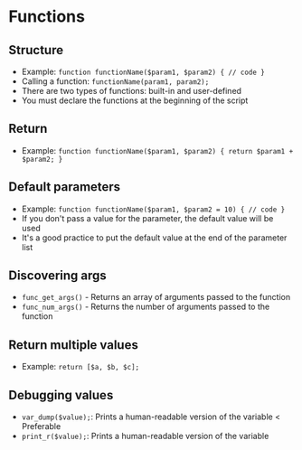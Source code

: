 # Functions
## Structure
- Example: `function functionName($param1, $param2) { // code }`
- Calling a function: `functionName(param1, param2);`
- There are two types of functions: built-in and user-defined
- You must declare the functions at the beginning of the script

## Return
- Example: `function functionName($param1, $param2) { return $param1 + $param2; }`

## Default parameters
- Example: `function functionName($param1, $param2 = 10) { // code }`
- If you don't pass a value for the parameter, the default value will be used
- It's a good practice to put the default value at the end of the parameter list

## Discovering args
- `func_get_args()` - Returns an array of arguments passed to the function
- `func_num_args()` - Returns the number of arguments passed to the function

## Return multiple values
- Example: `return [$a, $b, $c];`

## Debugging values
- `var_dump($value);`: Prints a human-readable version of the variable < Preferable
- `print_r($value);`: Prints a human-readable version of the variable